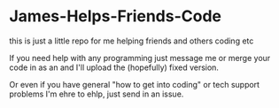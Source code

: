 # James-Helps-Friends-Code

this is just a little repo for me helping friends and others coding etc

If you need help with any programming just message me or merge your code in as an and I'll upload the (hopefully) fixed version.

Or even if you have general "how to get into coding" or tech support problems I'm ehre to ehlp, just send in an issue.


